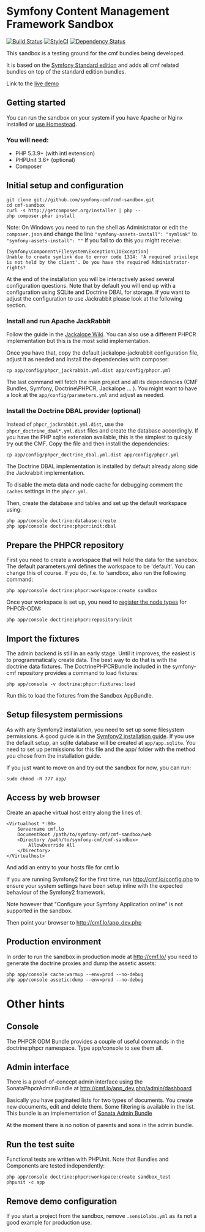 # Symfony Content Management Framework Sandbox  

[![Build Status](https://travis-ci.org/symfony-cmf/cmf-sandbox.svg?branch=master)](https://travis-ci.org/symfony-cmf/cmf-sandbox)
[![StyleCI](https://styleci.io/repos/1316499/shield)](https://styleci.io/repos/1316499)
[![Dependency Status](https://www.versioneye.com/php/symfony-cmf:sandbox/badge.svg)](https://www.versioneye.com/php/symfony-cmf:sandbox)

This sandbox is a testing ground for the cmf bundles being developed.

It is based on the [Symfony Standard edition](https://github.com/symfony/symfony-standard) and adds all
cmf related bundles on top of the standard edition bundles.

Link to the [live demo](http://sandbox.cmf.symfony.com/)

## Getting started

You can run the sandbox on your system if you have Apache or Nginx installed or
[use Homestead](https://symfony.com/doc/current/setup/homestead).

### You will need:

  * PHP 5.3.9+ (with intl extension)
  * PHPUnit 3.6+ (optional)
  * Composer

## Initial setup and configuration

    git clone git://github.com/symfony-cmf/cmf-sandbox.git
    cd cmf-sandbox
    curl -s http://getcomposer.org/installer | php --
    php composer.phar install

Note: On Windows you need to run the shell as Administrator or edit the `composer.json` and
change the line `"symfony-assets-install": "symlink"` to `"symfony-assets-install": ""`
If you fail to do this you might receive:

    [Symfony\Component\Filesystem\Exception\IOException]
    Unable to create symlink due to error code 1314: 'A required privilege is not held by the client'. Do you have the required Administrator-rights?

At the end of the installation you will be interactively asked several configuration
questions. Note that by default you will end up with a configuration using
SQLite and Doctrine DBAL for storage. If you want to adjust the configuration
to use Jackrabbit please look at the following section.

### Install and run Apache JackRabbit

Follow the guide in the [Jackalope Wiki](https://github.com/jackalope/jackalope/wiki/Running-a-jackrabbit-server).
You can also use a different PHPCR implementation but this is the most solid
implementation.

Once you have that, copy the default jackalope-jackrabbit configuration file,
adjust it as needed and install the dependencies with composer:

    cp app/config/phpcr_jackrabbit.yml.dist app/config/phpcr.yml

The last command will fetch the main project and all its dependencies (CMF
Bundles, Symfony, Doctrine\PHPCR, Jackalope ... ). You might want to have a look
at the ``app/config/parameters.yml`` and adjust as needed.

### Install the Doctrine DBAL provider (optional)

Instead of `phpcr_jackrabbit.yml.dist`, use the `phpcr_doctrine_dbal*.yml.dist`
files and create the database accordingly. If you have the PHP sqlite extension
available, this is the simplest to quickly try out the CMF. Copy the file
and then install the dependencies:

    cp app/config/phpcr_doctrine_dbal.yml.dist app/config/phpcr.yml

The Doctrine DBAL implementation is installed by default already along side the Jackrabbit implementation.

To disable the meta data and node cache for debugging comment the ``caches`` settings in the `phpcr.yml`.

Then, create the database and tables and set up the default workspace using:

    php app/console doctrine:database:create
    php app/console doctrine:phpcr:init:dbal

## Prepare the PHPCR repository

First you need to create a workspace that will hold the data for the sandbox.
The default parameters.yml defines the workspace to be 'default'. You can
change this of course. If you do, f.e. to 'sandbox, also run the following command:

    php app/console doctrine:phpcr:workspace:create sandbox

Once your workspace is set up, you need to [register the node types](https://github.com/doctrine/phpcr-odm/wiki/Custom-node-type-phpcr%3Amanaged)
for PHPCR-ODM:

    php app/console doctrine:phpcr:repository:init

## Import the fixtures

The admin backend is still in an early stage. Until it improves, the easiest is
to programmatically create data. The best way to do that is with the doctrine
data fixtures. The DoctrinePHPCRBundle included in the symfony-cmf repository
provides a command to load fixtures:

    php app/console -v doctrine:phpcr:fixtures:load

Run this to load the fixtures from the Sandbox AppBundle.

## Setup filesystem permissions

As with any Symfony2 installation, you need to set up some filesystem permissions.
A good guide is in the [Symfony2 installation guide](http://symfony.com/doc/current/book/installation.html#configuration-and-setup).
If you use the default setup, an sqlite database will be created at `app/app.sqlite`.
You need to set up permissions for this file and the app/ folder with the method
you chose from the installation guide.

If you just want to move on and try out the sandbox for now, you can
run:

    sudo chmod -R 777 app/

## Access by web browser

Create an apache virtual host entry along the lines of:

    <Virtualhost *:80>
        Servername cmf.lo
        DocumentRoot /path/to/symfony-cmf/cmf-sandbox/web
        <Directory /path/to/symfony-cmf/cmf-sandbox>
            AllowOverride All
        </Directory>
    </Virtualhost>

And add an entry to your hosts file for cmf.lo

If you are running Symfony2 for the first time, run http://cmf.lo/config.php to ensure your system settings have been
setup inline with the expected behaviour of the Symfony2 framework.

Note however that "Configure your Symfony Application online" is not supported in the sandbox.

Then point your browser to http://cmf.lo/app_dev.php

## Production environment

In order to run the sandbox in production mode at http://cmf.lo/
you need to generate the doctrine proxies and dump the assetic assets:

    php app/console cache:warmup --env=prod --no-debug
    php app/console assetic:dump --env=prod --no-debug

# Other hints

## Console

The PHPCR ODM Bundle provides a couple of useful commands in the doctrine:phpcr namespace.
Type app/console to see them all.

## Admin interface

There is a proof-of-concept admin interface using the SonataPhpcrAdminBundle at
http://cmf.lo/app_dev.php/admin/dashboard

Basically you have paginated lists for two types of documents. You create new documents, edit and delete them.
Some filtering is available in the list. This bundle is an implementation of
[Sonata Admin Bundle](https://github.com/sonata-project/SonataAdminBundle)

At the moment there is no notion of parents and sons in the admin bundle.

## Run the test suite

Functional tests are written with PHPUnit. Note that Bundles and Components are tested independently:

    php app/console doctrine:phpcr:workspace:create sandbox_test
    phpunit -c app

## Remove demo configuration

If you start a project from the sandbox, remove ```.sensiolabs.yml``` as its not a good example for production use.
